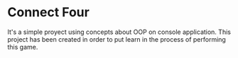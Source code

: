 # Connect Four
It's a simple proyect using concepts about OOP on console application. This project has been created in order to put learn in the process of performing this game.



